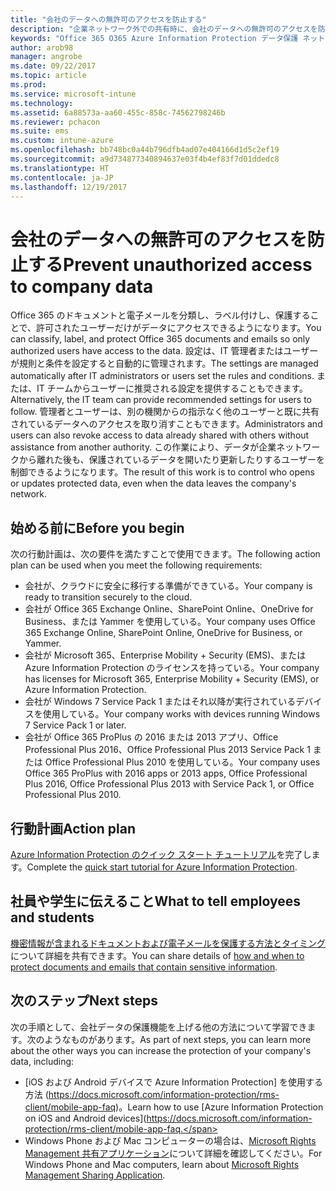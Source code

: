 ```yaml
---
title: "会社のデータへの無許可のアクセスを防止する"
description: "企業ネットワーク外での共有時に、会社のデータへの無許可のアクセスを防止します。"
keywords: "Office 365 O365 Azure Information Protection データ保護 ネットワークの外部 会社のデータ"
author: arob98
manager: angrobe
ms.date: 09/22/2017
ms.topic: article
ms.prod: 
ms.service: microsoft-intune
ms.technology: 
ms.assetid: 6a88573a-aa60-455c-858c-74562798246b
ms.reviewer: pchacon
ms.suite: ems
ms.custom: intune-azure
ms.openlocfilehash: bb748bc0a44b796dfb4ad07e404166d1d5c2ef19
ms.sourcegitcommit: a9d734877340894637e03f4b4ef83f7d01ddedc8
ms.translationtype: HT
ms.contentlocale: ja-JP
ms.lasthandoff: 12/19/2017
---
```

# <a name="prevent-unauthorized-access-to-company-data"></a><span data-ttu-id="2b2c3-104">会社のデータへの無許可のアクセスを防止する</span><span class="sxs-lookup"><span data-stu-id="2b2c3-104">Prevent unauthorized access to company data</span></span> 

<span data-ttu-id="2b2c3-105">Office 365 のドキュメントと電子メールを分類し、ラベル付けし、保護することで、許可されたユーザーだけがデータにアクセスできるようになります。</span><span class="sxs-lookup"><span data-stu-id="2b2c3-105">You can classify, label, and protect Office 365 documents and emails so only authorized users have access to the data.</span></span> <span data-ttu-id="2b2c3-106">設定は、IT 管理者またはユーザーが規則と条件を設定すると自動的に管理されます。</span><span class="sxs-lookup"><span data-stu-id="2b2c3-106">The settings are managed automatically after IT administrators or users set the rules and conditions.</span></span> <span data-ttu-id="2b2c3-107">または、IT チームからユーザーに推奨される設定を提供することもできます。</span><span class="sxs-lookup"><span data-stu-id="2b2c3-107">Alternatively, the IT team can provide recommended settings for users to follow.</span></span> <span data-ttu-id="2b2c3-108">管理者とユーザーは、別の機関からの指示なく他のユーザーと既に共有されているデータへのアクセスを取り消すこともできます。</span><span class="sxs-lookup"><span data-stu-id="2b2c3-108">Administrators and users can also revoke access to data already shared with others without assistance from another authority.</span></span> <span data-ttu-id="2b2c3-109">この作業により、データが企業ネットワークから離れた後も、保護されているデータを開いたり更新したりするユーザーを制御できるようになります。</span><span class="sxs-lookup"><span data-stu-id="2b2c3-109">The result of this work is to control who opens or updates protected data, even when the data leaves the company's network.</span></span> 

## <a name="before-you-begin"></a><span data-ttu-id="2b2c3-110">始める前に</span><span class="sxs-lookup"><span data-stu-id="2b2c3-110">Before you begin</span></span>

<span data-ttu-id="2b2c3-111">次の行動計画は、次の要件を満たすことで使用できます。</span><span class="sxs-lookup"><span data-stu-id="2b2c3-111">The following action plan can be used when you meet the following requirements:</span></span>
* <span data-ttu-id="2b2c3-112">会社が、クラウドに安全に移行する準備ができている。</span><span class="sxs-lookup"><span data-stu-id="2b2c3-112">Your company is ready to transition securely to the cloud.</span></span>
* <span data-ttu-id="2b2c3-113">会社が Office 365 Exchange Online、SharePoint Online、OneDrive for Business、または Yammer を使用している。</span><span class="sxs-lookup"><span data-stu-id="2b2c3-113">Your company uses Office 365 Exchange Online, SharePoint Online, OneDrive for Business, or Yammer.</span></span>
* <span data-ttu-id="2b2c3-114">会社が Microsoft 365、Enterprise Mobility + Security (EMS)、または Azure Information Protection のライセンスを持っている。</span><span class="sxs-lookup"><span data-stu-id="2b2c3-114">Your company has licenses for Microsoft 365, Enterprise Mobility + Security (EMS), or Azure Information Protection.</span></span>
* <span data-ttu-id="2b2c3-115">会社が Windows 7 Service Pack 1 またはそれ以降が実行されているデバイスを使用している。</span><span class="sxs-lookup"><span data-stu-id="2b2c3-115">Your company works with devices running Windows 7 Service Pack 1 or later.</span></span>
* <span data-ttu-id="2b2c3-116">会社が Office 365 ProPlus の 2016 または 2013 アプリ、Office Professional Plus 2016、Office Professional Plus 2013 Service Pack 1 または Office Professional Plus 2010 を使用している。</span><span class="sxs-lookup"><span data-stu-id="2b2c3-116">Your company uses Office 365 ProPlus with 2016 apps or 2013 apps, Office Professional Plus 2016, Office Professional Plus 2013 with Service Pack 1, or Office Professional Plus 2010.</span></span>

## <a name="action-plan"></a><span data-ttu-id="2b2c3-117">行動計画</span><span class="sxs-lookup"><span data-stu-id="2b2c3-117">Action plan</span></span>

<span data-ttu-id="2b2c3-118">[Azure Information Protection のクイック スタート チュートリアル](https://docs.microsoft.com/information-protection/get-started/infoprotect-quick-start-tutorial)を完了します。</span><span class="sxs-lookup"><span data-stu-id="2b2c3-118">Complete the [quick start tutorial for Azure Information Protection](https://docs.microsoft.com/information-protection/get-started/infoprotect-quick-start-tutorial).</span></span>  

## <a name="what-to-tell-employees-and-students"></a><span data-ttu-id="2b2c3-119">社員や学生に伝えること</span><span class="sxs-lookup"><span data-stu-id="2b2c3-119">What to tell employees and students</span></span>

<span data-ttu-id="2b2c3-120">[機密情報が含まれるドキュメントおよび電子メールを保護する方法とタイミング](https://docs.microsoft.com/information-protection/deploy-use/help-users)について詳細を共有できます。</span><span class="sxs-lookup"><span data-stu-id="2b2c3-120">You can share details of [how and when to protect documents and emails that contain sensitive information](https://docs.microsoft.com/information-protection/deploy-use/help-users).</span></span>

## <a name="next-steps"></a><span data-ttu-id="2b2c3-121">次のステップ</span><span class="sxs-lookup"><span data-stu-id="2b2c3-121">Next steps</span></span>

<span data-ttu-id="2b2c3-122">次の手順として、会社データの保護機能を上げる他の方法について学習できます。次のようなものがあります。</span><span class="sxs-lookup"><span data-stu-id="2b2c3-122">As part of next steps, you can learn more about the other ways you can increase the protection of your company's data, including:</span></span> 

* <span data-ttu-id="2b2c3-123">[iOS および Android デバイスで Azure Information Protection] を使用する方法 (https://docs.microsoft.com/information-protection/rms-client/mobile-app-faq)。</span><span class="sxs-lookup"><span data-stu-id="2b2c3-123">Learn how to use [Azure Information Protection on iOS and Android devices](https://docs.microsoft.com/information-protection/rms-client/mobile-app-faq.</span></span>
* <span data-ttu-id="2b2c3-124">Windows Phone および Mac コンピューターの場合は、[Microsoft Rights Management 共有アプリケーション](https://technet.microsoft.com/dn451248)について詳細を確認してください。</span><span class="sxs-lookup"><span data-stu-id="2b2c3-124">For Windows Phone and Mac computers, learn about [Microsoft Rights Management Sharing Application](https://technet.microsoft.com/dn451248).</span></span>
